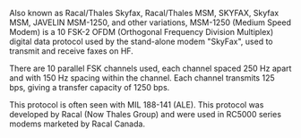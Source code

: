 Also known as Racal/Thales Skyfax, Racal/Thales MSM, SKYFAX, Skyfax MSM, JAVELIN MSM-1250, and other variations, MSM-1250 (Medium Speed Modem) is a 10 FSK-2 OFDM (Orthogonal Frequency Division Multiplex) digital data protocol used by the stand-alone modem "SkyFax", used to transmit and receive faxes on HF.

There are 10 parallel FSK channels used, each channel spaced 250 Hz apart and with 150 Hz spacing within the channel. Each channel transmits 125 bps, giving a transfer capacity of 1250 bps.

This protocol is often seen with MIL 188-141 (ALE). This protocol was developed by Racal (Now Thales Group) and were used in RC5000 series modems marketed by Racal Canada.